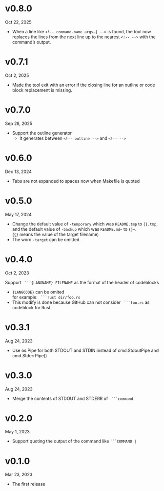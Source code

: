 v0.8.0
======
Oct 22, 2025

- When a line like `<!-- command-name args…| -->` is found, the tool now replaces the lines from the next line up to the nearest `<!-- -->` with the command’s output.

v0.7.1
======
Oct 2, 2025

- Made the tool exit with an error if the closing line for an outline or code block replacement is missing.

v0.7.0
======
Sep 28, 2025

- Support the outline generator
    - It generates between `<!-- outline -->` and `<!-- -->`

v0.6.0
======
Dec 13, 2024

- Tabs are not expanded to spaces now when Makefile is quoted

v0.5.0
======
May 17, 2024

- Change the default value of `-temporary` which was `README.tmp` to `{}.tmp`,  
  and the default value of `-backup` which was  `README.md~` to `{}~`.  
  (`{}` means the value of the target filename)
- The word `-target` can be omitted.

v0.4.0
=======
Oct 2, 2023

Support ` ```{LANGNAME} FILENAME` as the format of the header of codeblocks

- `{LANGCODE}` can be omited  
    for example: ` ```rust dir/foo.rs`
- This modify is done because GitHub can not consider ` ```foo.rs` as codeblock for Rust.

v0.3.1
=======
Aug 24, 2023

- Use os.Pipe for both STDOUT and STDIN instead of cmd.StdoutPipe and cmd.StderrPipe()

v0.3.0
=======
Aug 24, 2023

- Merge the contents of STDOUT and STDERR of ` ```command`

v0.2.0
=======
May 1, 2023

+ Support quoting the output of the command like `` ```COMMAND | ``

v0.1.0
=======
Mar 23, 2023

+ The first release
